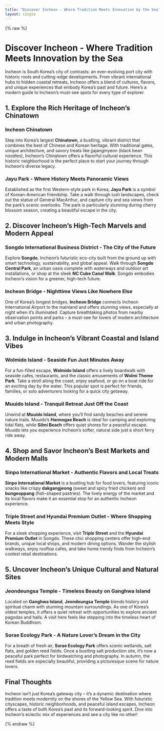 ```yaml
---
title: "Discover Incheon - Where Tradition Meets Innovation by the Sea"
layout: single
---
```


{% raw %}
# Discover Incheon - Where Tradition Meets Innovation by the Sea

Incheon is South Korea’s city of contrasts: an ever-evolving port city with historic roots and cutting-edge developments. From vibrant international hubs to hidden coastal retreats, Incheon offers a blend of cultures, flavors, and unique experiences that embody Korea’s past and future. Here’s a modern guide to Incheon’s must-see spots for every type of explorer.

## 1. **Explore the Rich Heritage of Incheon’s Chinatown**

### Incheon Chinatown
Step into Korea’s largest **Chinatown**, a bustling, vibrant district that combines the best of Chinese and Korean heritage. With traditional gates, unique architecture, and savory treats like jjajangmyeon (black bean noodles), Incheon’s Chinatown offers a flavorful cultural experience. This historic neighborhood is the perfect place to start your journey through Incheon’s diverse legacy.

### Jayu Park - Where History Meets Panoramic Views
Established as the first Western-style park in Korea, **Jayu Park** is a symbol of Korean-American friendship. Take a walk through lush landscapes, check out the statue of General MacArthur, and capture city and sea views from the park’s scenic overlooks. The park is particularly stunning during cherry blossom season, creating a beautiful escape in the city.

## 2. **Discover Incheon’s High-Tech Marvels and Modern Appeal**

### Songdo International Business District - The City of the Future
Explore **Songdo**, Incheon’s futuristic eco-city built from the ground up with smart technology, sustainability, and global appeal. Walk through **Songdo Central Park**, an urban oasis complete with waterways and outdoor art installations, or shop at the sleek **NC Cube Canal Walk**. Songdo embodies Incheon’s vision for a greener, high-tech future.

### Incheon Bridge - Nighttime Views Like Nowhere Else
One of Korea’s longest bridges, **Incheon Bridge** connects Incheon International Airport to the mainland and offers stunning views, especially at night when it’s illuminated. Capture breathtaking photos from nearby observation points and parks – a must-see for lovers of modern architecture and urban photography.

## 3. **Indulge in Incheon’s Vibrant Coastal and Island Vibes**

### Wolmido Island - Seaside Fun Just Minutes Away
For a fun-filled escape, **Wolmido Island** offers a lively boardwalk with seaside cafes, restaurants, and the classic amusements of **Wolmi Theme Park**. Take a stroll along the coast, enjoy seafood, or go on a boat ride for an exciting day by the water. This popular spot is perfect for friends, families, or solo adventurers looking for a quick city getaway.

### Muuido Island - Tranquil Retreat Just Off the Coast
Unwind at **Muuido Island**, where you’ll find sandy beaches and serene nature trails. Muuido’s **Hannogae Beach** is ideal for camping and exploring tidal flats, while **Silmi Beach** offers quiet shores for a peaceful escape. Muuido lets you experience Incheon’s softer, natural side just a short ferry ride away.

## 4. **Shop and Savor Incheon’s Best Markets and Modern Malls**

### Sinpo International Market - Authentic Flavors and Local Treats
**Sinpo International Market** is a bustling hub for food lovers, featuring iconic snacks like crispy **dakgangjeong** (sweet and spicy fried chicken) and **bungeoppang** (fish-shaped pastries). The lively energy of the market and its local flavors make it an essential stop for an authentic Incheon experience.

### Triple Street and Hyundai Premium Outlet - Where Shopping Meets Style
For a sleek shopping experience, visit **Triple Street** and the **Hyundai Premium Outlet** in Songdo. These chic shopping centers offer high-end brands, unique local shops, and modern dining options. Wander the stylish walkways, enjoy rooftop cafes, and take home trendy finds from Incheon’s coolest retail destinations.

## 5. **Uncover Incheon’s Unique Cultural and Natural Sites**

### Jeondeungsa Temple - Timeless Beauty on Ganghwa Island
Located on **Ganghwa Island**, **Jeondeungsa Temple** blends history and spiritual charm with stunning mountain surroundings. As one of Korea’s oldest temples, it offers a quiet retreat with opportunities to explore ancient pagodas and halls. A visit here feels like stepping into the timeless heart of Korean Buddhism.

### Sorae Ecology Park - A Nature Lover’s Dream in the City
For a breath of fresh air, **Sorae Ecology Park** offers scenic wetlands, salt flats, and golden reed fields. Once a bustling salt production site, it’s now a peaceful park perfect for birdwatching and photography. In autumn, the reed fields are especially beautiful, providing a picturesque scene for nature lovers.

## Final Thoughts

Incheon isn’t just Korea’s gateway city – it’s a dynamic destination where tradition meets modernity on the shores of the Yellow Sea. With futuristic cityscapes, historic neighborhoods, and peaceful island escapes, Incheon offers a taste of both Korea’s past and its forward-looking spirit. Dive into Incheon’s eclectic mix of experiences and see a city like no other!


{% endraw %}
